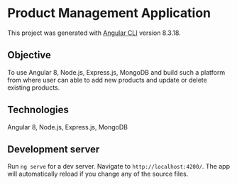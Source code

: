 # Product Management Application

This project was generated with [Angular CLI](https://github.com/angular/angular-cli) version 8.3.18.

## Objective

To use Angular 8, Node.js, Express.js, MongoDB and build such a platform from where user can able to add new products and  update or delete existing products.

## Technologies

Angular 8, Node.js, Express.js, MongoDB

## Development server

Run `ng serve` for a dev server. Navigate to `http://localhost:4200/`. The app will automatically reload if you change any of the source files.
